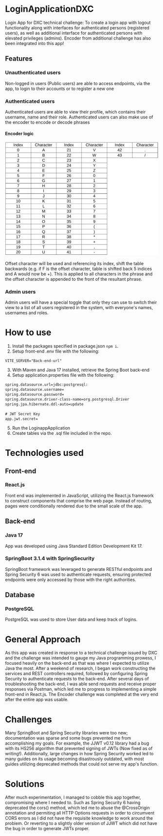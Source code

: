 # LoginApplicationDXC

Login App for DXC technical challenge:
To create a login app with logout functionality along with interfaces for authenticated persons (registered users), as well as additional interface for authenticated persons with elevated privileges (admins).
Encoder from additional challenge has also been integrated into this app!

## Features

### Unauthenticated users

Non-logged in users (Public users) are able to access endpoints, via the app, to login to their accounts or to register a new one

### Authenticated users

Authenticated users are able to view their profile, which contains their username, name and their role. Authenticated users can also make use of the encoder to encode or decode phrases

#### Encoder logic

![EncodeChart](frontend/public/EncoderChart.png)

Offset character will be used and referencing its index, shift the table backwards (e.g. if F is the offset character, table is shifted back 5 indices and A would now be +).
This is applied to all characters in the phrase and the offset character is appended to the front of the resultant phrase.

### Admin users

Admin users will have a special toggle that only they can use to switch their view to a list of all users registered in the system, with everyone's names, usernames and roles.

# How to use

1. Install the packages specified in package.json `npm i`.
2. Setup front-end .env file with the following:

```
VITE_SERVER="Back-end-url"
```

3. With Maven and Java 17 installed, retrieve the Spring Boot back-end
4. Setup application.properties file with the following:

```
spring.datasource.url=jdbc:postgresql:
spring.datasource.username=
spring.datasource.password=
spring.datasource.driver-class-name=org.postgresql.Driver
spring.jpa.hibernate.ddl-auto=update

# JWT Secret Key
app.jwt.secret=
```

5. Run the LoginappApplication
6. Create tables via the .sql file included in the repo.

# Technologies used

## Front-end

### React.js

Front end was implemented in JavaScript, utilizing the React.js framework to construct components that comprise the web page. Instead of routing, pages were conditionally rendered due to the small scale of the app.

## Back-end

### Java 17

App was developed using Java Standard Edition Development Kit 17.

### SpringBoot 3.1.4 with SpringSecurity

SpringBoot framework was leveraged to generate RESTful endpoints and Spring Security 6 was used to authenticate requests, ensuring protected endpoints were only accessed by those with the right authorities.

## Database

### PostgreSQL

PostgreSQL was used to store User data and keep track of logins.

# General Approach

As this app was created in response to a technical challenge issued by DXC and the challenge was intended to gauge my Java programming prowess, I focused heavily on the back-end as that was where I expected to utilize Java the most. After a weekend of research, I began work constructing the services and REST controllers required, followed by configuring Spring Security to authenticate requests to the back-end. After several days of troubleshooting the back-end, I was able send requests and receive proper responses via Postman, which led me to progress to implementing a simple front-end in React.js. The Encoder challenge was completed at the very end after the entire app was usable.

# Challenges

Many SpringBoot and Spring Security libraries were too new; documentation was sparse and some bugs prevented me from accomplishing my goals. For example, the JJWT v0.12 library had a bug with its HS256 algorithm that prevented signing of JWTs (Now fixed as of writing!). Additionally, large changes in how Spring Security worked led to many guides on its usage becoming disastrously outdated, with most guides utilizing deprecated methods that could not serve my app's function.

# Solutions

After much experimentation, I managed to cobble this app together, compromising where I needed to. Such as Spring Security 6 having deprecated the cors() method, which led me to abuse the @CrossOrigin annotation and permiting all HTTP Options requests in order to circumvent CORS errors as I did not have the requisite knowledge to work around the problem. Or reverting to a slightly older version of JJWT which did not have the bug in order to generate JWTs proper.

